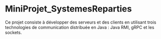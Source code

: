 # MiniProjet_SystemesReparties
Ce projet consiste à développer des serveurs et des clients en utilisant trois technologies de communication distribuée en Java : Java RMI, gRPC et les sockets. 
